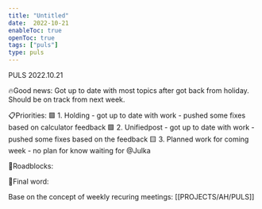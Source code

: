 ```yaml
---
title: "Untitled"
date:  2022-10-21
enableToc: true
openToc: true
tags: ["puls"]
type: puls
---
```


PULS  2022.10.21

🔥Good news:
Got up to date with most topics after got back from holiday. Should be on track from next week.

📋Priorities:
🟩 1. Holding - got up to date with work - pushed some fixes based on calculator feedback
🟩 2. Unifiedpost - got up to date with work - pushed some fixes based on the feedback
🟨 3. Planned work for coming week - no plan for know waiting for @Julka

🛑Roadblocks:


🧠Final word:

Base on the concept of weekly recuring meetings: [[PROJECTS/AH/PULS]]